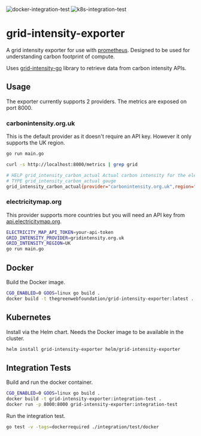 ![docker-integration-test](https://github.com/thegreenwebfoundation/grid-intensity-exporter/workflows/docker-integration-test/badge.svg) ![k8s-integration-test](https://github.com/thegreenwebfoundation/grid-intensity-exporter/workflows/kubernetes-integration-test/badge.svg) 


# grid-intensity-exporter

A grid intensity exporter for use with [prometheus]. Designed to be used for
understanding carbon footprint of compute.

Uses [grid-intensity-go] library to retrieve data from carbon intensity APIs.

## Usage

The exporter currently supports 2 providers. The metrics are exposed on port
8000.

### carbonintensity.org.uk

This is the default provider as it doesn't require an API key. However it only
supports the UK region.

```sh
go run main.go
```

```sh
curl -s http://localhost:8000/metrics | grep grid

# HELP grid_intensity_carbon_actual Actual carbon intensity for the electricity grid in this region.
# TYPE grid_intensity_carbon_actual gauge
grid_intensity_carbon_actual{provider="carbonintensity.org.uk",region="UK"} 293
```

### electricitymap.org

This provider supports more countries but you will need an API key from
[api.electricitymap.org].

```sh
ELECTRICITY_MAP_API_TOKEN=your-api-token
GRID_INTENSITY_PROVIDER=gridintensity.org.uk
GRID_INTENSITY_REGION=UK
go run main.go
```

## Docker

Build the Docker image.

```sh
CGO_ENABLED=0 GOOS=linux go build .
docker build -t thegreenwebfoundation/grid-intensity-exporter:latest .
```

## Kubernetes

Install via the Helm chart. Needs the Docker image to be available in the
cluster.

```sh
helm install grid-intensity-exporter helm/grid-intensity-exporter
```

## Integration Tests

Build and run the docker container.

```sh
CGO_ENABLED=0 GOOS=linux go build .
docker build -t grid-intensity-exporter:integration-test .
docker run -p 8000:8000 grid-intensity-exporter:integration-test
```

Run the integration test.

```sh
go test -v -tags=dockerrequired ./integration/test/docker
```

[api.electricitymap.org]: https://api.electricitymap.org/
[grid-intensity-go]: https://github.com/thegreenwebfoundation/grid-intensity-go
[prometheus]: https://prometheus.io/
